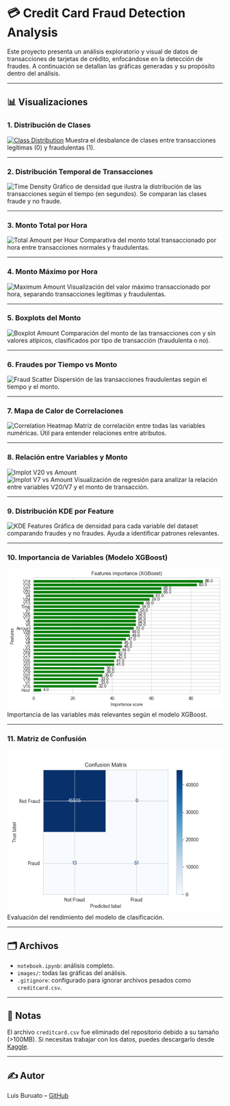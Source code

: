 # 💳 Credit Card Fraud Detection Analysis

Este proyecto presenta un análisis exploratorio y visual de datos de transacciones de tarjetas de crédito, enfocándose en la detección de fraudes. A continuación se detallan las gráficas generadas y su propósito dentro del análisis.

---

## 📊 Visualizaciones

### 1. **Distribución de Clases**
[![Class Distribution](images/class_distribution.png)](https://github.com/LuisBuruato/FRAUD_CREDIT_CARD/blob/main/images/class_distribution.png)
Muestra el desbalance de clases entre transacciones legítimas (0) y fraudulentas (1).

---

### 2. **Distribución Temporal de Transacciones**
![Time Density](images/time_density.png)
Gráfico de densidad que ilustra la distribución de las transacciones según el tiempo (en segundos). Se comparan las clases fraude y no fraude.

---

### 3. **Monto Total por Hora**
![Total Amount per Hour](images/total_amount.png)
Comparativa del monto total transaccionado por hora entre transacciones normales y fraudulentas.

---

### 4. **Monto Máximo por Hora**
![Maximum Amount](images/max_amount.png)
Visualización del valor máximo transaccionado por hora, separando transacciones legítimas y fraudulentas.

---

### 5. **Boxplots del Monto**
![Boxplot Amount](images/boxplot_amount.png)
Comparación del monto de las transacciones con y sin valores atípicos, clasificados por tipo de transacción (fraudulenta o no).

---

### 6. **Fraudes por Tiempo vs Monto**
![Fraud Scatter](images/fraud_amount.png)
Dispersión de las transacciones fraudulentas según el tiempo y el monto.

---

### 7. **Mapa de Calor de Correlaciones**
![Correlation Heatmap](images/correlation_heatmap.png)
Matriz de correlación entre todas las variables numéricas. Útil para entender relaciones entre atributos.

---

### 8. **Relación entre Variables y Monto**
![lmplot V20 vs Amount](images/lmplot_v20_amount.png)  
![lmplot V7 vs Amount](images/lmplot_v7_amount.png)
Visualización de regresión para analizar la relación entre variables V20/V7 y el monto de transacción.

---

### 9. **Distribución KDE por Feature**
![KDE Features](images/kde_features.png)
Gráfica de densidad para cada variable del dataset comparando fraudes y no fraudes. Ayuda a identificar patrones relevantes.

---

### 10. **Importancia de Variables (Modelo XGBoost)**
![XGBoost Feature Importance](images/xgboost_feature_importance.png)
Importancia de las variables más relevantes según el modelo XGBoost.

---

### 11. **Matriz de Confusión**
![Confusion Matrix](images/confusion_matrix.png)
Evaluación del rendimiento del modelo de clasificación.

---

## 🗂 Archivos
- `notebook.ipynb`: análisis completo.
- `images/`: todas las gráficas del análisis.
- `.gitignore`: configurado para ignorar archivos pesados como `creditcard.csv`.

---

## 📌 Notas
El archivo `creditcard.csv` fue eliminado del repositorio debido a su tamaño (>100MB). Si necesitas trabajar con los datos, puedes descargarlo desde [Kaggle](https://www.kaggle.com/datasets/mlg-ulb/creditcardfraud).

---

## ✍ Autor
Luis Buruato – [GitHub](https://github.com/LuisBuruato)
